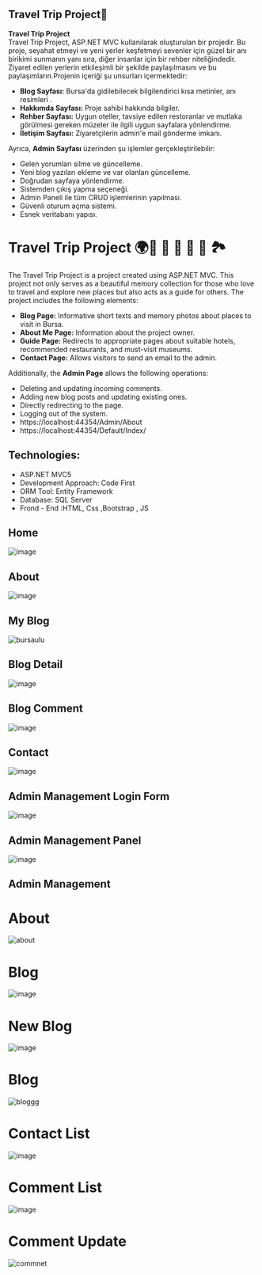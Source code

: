 ## Travel Trip Project🚀                                                                
**Travel Trip Project**                                     
Travel Trip Project, ASP.NET MVC kullanılarak oluşturulan bir projedir. Bu proje, seyahat etmeyi ve yeni yerler keşfetmeyi sevenler için güzel bir anı birikimi sunmanın yanı sıra, diğer insanlar için bir rehber niteliğindedir. 
Ziyaret edilen yerlerin etkileşimli bir şekilde paylaşılmasını ve bu paylaşımların.Projenin içeriği şu unsurları içermektedir:
 
- **Blog Sayfası:** Bursa'da gidilebilecek bilgilendirici kısa metinler, anı resimleri . 
- **Hakkımda Sayfası:** Proje sahibi hakkında bilgiler.
- **Rehber Sayfası:** Uygun oteller, tavsiye edilen restoranlar ve mutlaka görülmesi gereken müzeler ile ilgili uygun sayfalara yönlendirme.
- **İletişim Sayfası:** Ziyaretçilerin admin'e mail gönderme imkanı.  
 
Ayrıca, **Admin Sayfası** üzerinden şu işlemler gerçekleştirilebilir:
- Gelen yorumları silme ve güncelleme.  
- Yeni blog yazıları ekleme ve var olanları güncelleme.
- Doğrudan sayfaya yönlendirme.  
- Sistemden çıkış yapma seçeneği.
- Admin Paneli ile tüm CRUD işlemlerinin yapılması.
- Güvenli oturum açma sistemi.
- Esnek veritabanı yapısı. 

# Travel Trip Project 🌍🚀 🕌 🏰 🍢 🌸 🏞️

The Travel Trip Project is a project created using ASP.NET MVC. This project not only serves as a beautiful memory collection for those who love to travel and explore new places but also acts as a guide for others. The project includes the following elements:

- **Blog Page:** Informative short texts and memory photos about places to visit in Bursa.
- **About Me Page:** Information about the project owner.
- **Guide Page:** Redirects to appropriate pages about suitable hotels, recommended restaurants, and must-visit museums.
- **Contact Page:** Allows visitors to send an email to the admin.
  
Additionally, the **Admin Page** allows the following operations:
- Deleting and updating incoming comments.
- Adding new blog posts and updating existing ones.
- Directly redirecting to the page.
- Logging out of the system.
- https://localhost:44354/Admin/About
- https://localhost:44354/Default/Index/ 
## **Technologies:**
- ASP.NET MVC5
- Development Approach: Code First
- ORM Tool: Entity Framework
- Database: SQL Server
- Frond - End :HTML, Css ,Bootstrap , JS
## Home
![image](https://github.com/omerfarukkpala/CSharp-Runtime/assets/101570820/643be622-6cdf-4dc5-93a9-3fadee267426)
## About
![image](https://github.com/omerfarukkpala/CSharp-Runtime/assets/101570820/2a3ef9ac-5e48-4b56-a1d2-5dd3667f0df4)
## My Blog
![bursaulu](https://github.com/omerfarukkpala/CSharp-Runtime/assets/101570820/52f45d19-9181-42b7-b1a5-1463998fdc60)
## Blog Detail
![image](https://github.com/omerfarukkpala/CSharp-Runtime/assets/101570820/0737a3ec-cbed-4e92-a54e-dc76088d2cdc)
## Blog Comment
![image](https://github.com/omerfarukkpala/CSharp-Runtime/assets/101570820/b40b9dcd-c80b-4701-a65f-7e9520019daf)
## Contact
![image](https://github.com/omerfarukkpala/CSharp-Runtime/assets/101570820/0b6a3998-495f-451c-b745-d0c4b0d055c8)

## Admin Management Login Form
![image](https://github.com/omerfarukkpala/CSharp-Runtime/assets/101570820/3684e872-478a-4926-b6fb-88943f00d746)
## Admin Management Panel
![image](https://github.com/omerfarukkpala/CSharp-Runtime/assets/101570820/1354198a-a435-40cd-aeb5-b4e81d345490)
## Admin Management 
# About
![about](https://github.com/omerfarukkpala/CSharp-Runtime/assets/101570820/bb5736c6-755d-4597-a2d0-d83dcf29ca6e)
# Blog 
![image](https://github.com/omerfarukkpala/CSharp-Runtime/assets/101570820/a11c1c79-5ab5-4952-bf2c-4b4a2a9a76d8)
# New Blog 
![image](https://github.com/omerfarukkpala/CSharp-Runtime/assets/101570820/4ffea092-7f99-427c-aad0-c5a36809465c)
# Blog 
![bloggg](https://github.com/omerfarukkpala/CSharp-Runtime/assets/101570820/da7a5d41-96de-4516-86eb-65c271e43c50)
# Contact List
![image](https://github.com/omerfarukkpala/CSharp-Runtime/assets/101570820/d21d21ac-3b8b-41a2-8ebf-3fb2f61730b4)
# Comment List
![image](https://github.com/omerfarukkpala/CSharp-Runtime/assets/101570820/54cb67df-7552-45a0-ad4b-2d7ff2c48b03)
# Comment Update 
![commnet](https://github.com/omerfarukkpala/CSharp-Runtime/assets/101570820/1954152f-447e-4aeb-8c52-30ee2818c087)
